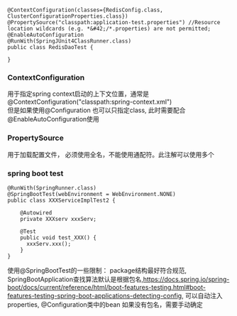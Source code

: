 ``` 

@ContextConfiguration(classes={RedisConfig.class, ClusterConfigurationProperties.class})
@PropertySource("classpath:application-test.properties") //Resource location wildcards (e.g. *&#42;/*.properties) are not permitted;
@EnableAutoConfiguration
@RunWith(SpringJUnit4ClassRunner.class)
public class RedisDaoTest {

}

``` 


### ContextConfiguration 
用于指定spring context启动的上下文位置，通常是@ContextConfiguration("classpath:spring-context.xml") <br>
但是如果使用@Configuration 也可以只指定class, 此时需要配合@EnableAutoConfiguration使用  
### PropertySource
用于加载配置文件， 必须使用全名，不能使用通配符。此注解可以使用多个




### spring boot test

```
@RunWith(SpringRunner.class)
@SpringBootTest(webEnvironment = WebEnvironment.NONE)
public class XXXServiceImplTest2 {

    @Autowired
    private XXXserv xxxServ;

    @Test
    public void test_XXX() {
      xxxServ.xxx();
    }
}
```
使用@SpringBootTest的一些限制：
package结构最好符合规范, SpringBootApplication查找算法默认是根据包名,https://docs.spring.io/spring-boot/docs/current/reference/html/boot-features-testing.html#boot-features-testing-spring-boot-applications-detecting-config, 可以自动注入properties, @Configuration类中的bean
如果没有包名，需要手动确定
